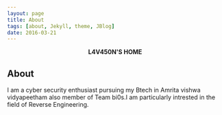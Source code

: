 ```yaml
---
layout: page
title: About
tags: [about, Jekyll, theme, JBlog]
date: 2016-03-21
---
```



<center><b>L4V450N'S HOME</b></center>

## About
I am a cyber security enthusiast pursuing my Btech in Amrita vishwa vidyapeetham also member of Team bi0s.I am particularly intrested in the field of Reverse Engineering.

